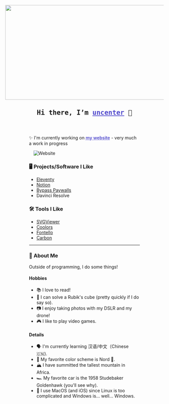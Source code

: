 <br>
<div align="center">
  <img src="https://i.pinimg.com/originals/a2/f4/90/a2f490b01fff8004dbc50ffc5ac7100e.gif" width="600" height="300"/>
</div>

<h2 style="text-align: center"><samp> Hi there, I’m <a style="text-decoration: underline #5049cc; color: #5049cc;" href="https://uncenter.org" target="_blank" rel="noopener noreferrer">uncenter</a> 👋</h2>
<div style="margin: auto; width: 70%; padding: 10px;">

<br>

✨ I'm currently working on <a style="text-decoration: underline dotted #5049cc; color: #5049cc; font-weight: 600;" href="https://uncenter.org">my website</a> - very much a work in progress
  
&emsp;![Website](https://img.shields.io/website?down_color=red&down_message=down&up_color=green&up_message=online&url=https%3A%2F%2Funcenter.org)

### 🖥️ Projects/Software I Like
* [Eleventy](https://www.11ty.dev)
* [Notion](https://notion.so)
* [Bypass Paywalls](https://gitlab.com/magnolia1234/bypass-paywalls-chrome-clean)
* Davinci Resolve

### 🛠️ Tools I Like
* [SVGViewer](https://svgviewer.dev)
* [Coolors](https://coolors.co)
* [Fontello](https://fontello.com/)
* [Carbon](https://carbon.now.sh)

<hr>

### 🤙 About Me

Outside of programming, I do some things!

#### Hobbies

* 📚 I love to read!
* 🧩 I can solve a Rubik's cube (pretty quickly if I do say so).
* 📷 I enjoy taking photos with my DSLR and my drone!
* 🎮 I like to play video games.

#### Details

* 🗣️ I'm currently learning 汉语/中文（Chinese 🇨🇳).
* 🎨 My favorite color scheme is Nord 🗻.
* 🏔️ I have summitted the tallest mountain in Africa.
* 🏎️ My favorite car is the 1958 Studebaker Goldenhawk (you'll see why).
*  I use MacOS (and iOS) since Linux is too complicated and Windows is... well... Windows.

<br>
</div>
